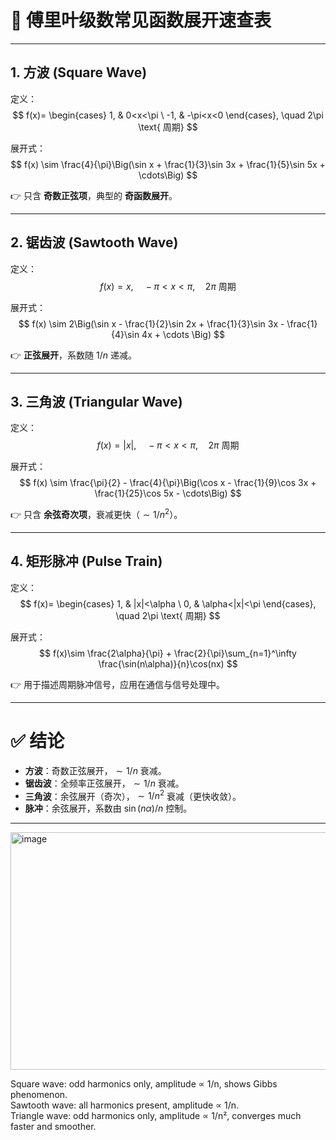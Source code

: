 

# 📌 傅里叶级数常见函数展开速查表

---

## 1. **方波 (Square Wave)**

定义：
$$
f(x)=
\begin{cases}
1, & 0<x<\pi \
-1, & -\pi<x<0
\end{cases}, \quad 2\pi \text{ 周期}
$$

展开式：
$$
f(x) \sim \frac{4}{\pi}\Big(\sin x + \frac{1}{3}\sin 3x + \frac{1}{5}\sin 5x + \cdots\Big)
$$

👉 只含 **奇数正弦项**，典型的 **奇函数展开**。

---

## 2. **锯齿波 (Sawtooth Wave)**

定义：
$$
f(x)=x, \quad -\pi<x<\pi, \quad 2\pi \text{ 周期}
$$

展开式：
$$
f(x) \sim 2\Big(\sin x - \frac{1}{2}\sin 2x + \frac{1}{3}\sin 3x - \frac{1}{4}\sin 4x + \cdots \Big)
$$

👉 **正弦展开**，系数随 $1/n$ 递减。

---

## 3. **三角波 (Triangular Wave)**

定义：
$$
f(x)=|x|, \quad -\pi<x<\pi, \quad 2\pi \text{ 周期}
$$

展开式：
$$
f(x) \sim \frac{\pi}{2} - \frac{4}{\pi}\Big(\cos x - \frac{1}{9}\cos 3x + \frac{1}{25}\cos 5x - \cdots\Big)
$$

👉 只含 **余弦奇次项**，衰减更快（$\sim 1/n^2$）。

---

## 4. **矩形脉冲 (Pulse Train)**

定义：
$$
f(x)=
\begin{cases}
1, & |x|<\alpha \
0, & \alpha<|x|<\pi
\end{cases}, \quad 2\pi \text{ 周期}
$$

展开式：
$$
f(x)\sim \frac{2\alpha}{\pi} + \frac{2}{\pi}\sum_{n=1}^\infty \frac{\sin(n\alpha)}{n}\cos(nx)
$$

👉 用于描述周期脉冲信号，应用在通信与信号处理中。

---

# ✅ 结论

* **方波**：奇数正弦展开，$\sim 1/n$ 衰减。
* **锯齿波**：全频率正弦展开，$\sim 1/n$ 衰减。
* **三角波**：余弦展开（奇次），$\sim 1/n^2$ 衰减（更快收敛）。
* **脉冲**：余弦展开，系数由 $\sin(n\alpha)/n$ 控制。

---

<img width="600" height="380" alt="image" src="https://github.com/user-attachments/assets/1d29f37d-aaf1-47a5-837c-a425d8a52c27" />
  
Square wave: odd harmonics only, amplitude ∝ 1/n, shows Gibbs phenomenon.  
Sawtooth wave: all harmonics present, amplitude ∝ 1/n.  
Triangle wave: odd harmonics only, amplitude ∝ 1/n², converges much faster and smoother.  

